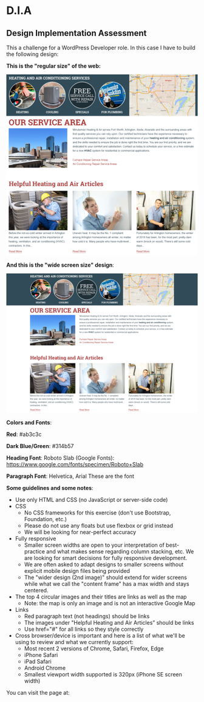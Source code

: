 # D.I.A

## Design Implementation Assessment

This a challenge for a WordPress Developer role. In this case I have to build the following design:


**This is the "regular size" of the web:**

![Webpage in regular screen size](./images/Assessment.jpg)

**And this is the "wide screen size" design**:

![Webpage in regular screen size](./images/Assessment-wider.jpg)


**Colors and Fonts**:

**Red**: #ab3c3c

**Dark Blue/Green**: #314b57

**Heading Font**: Roboto Slab (Google Fonts): https://www.google.com/fonts/specimen/Roboto+Slab

**Paragraph Font**: Helvetica, Arial These are the font



**Some guidelines and some notes**:

* Use only HTML and CSS (no JavaScript or server-side code)
* CSS
  * No CSS frameworks for this exercise (don't use Bootstrap, Foundation, etc.)
  * Please do not use any floats but use flexbox or grid instead
  * We will be looking for near-perfect accuracy
* Fully responsive
  * Smaller screen widths are open to your interpretation of best-practice and what makes sense regarding column stacking, etc. We are looking for smart decisions for fully responsive development.
  * We are often asked to adapt designs to smaller screens without explicit mobile design files being provided
  * The "wider design (2nd image)" should extend for wider screens while what we call the "content frame" has a max width and stays centered.
* The top 4 circular images and their titles are links as well as the map
  * Note: the map is only an image and is not an interactive Google Map
* Links
  * Red paragraph text (not headings) should be links
  * The images under "Helpful Heating and Air Articles” should be links
  * Use href="#" for all links so they style correctly
* Cross browser/device is important and here is a list of what we'll be using to review and what we currently support:
  * Most recent 2 versions of Chrome, Safari, Firefox, Edge
  * iPhone Safari
  * iPad Safari
  * Android Chrome
  * Smallest viewport width supported is 320px (iPhone SE screen width)

You can visit the page at: 

